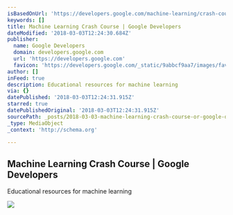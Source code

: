 ```yaml
---
isBasedOnUrl: 'https://developers.google.com/machine-learning/crash-course/'
keywords: []
title: Machine Learning Crash Course | Google Developers
dateModified: '2018-03-03T12:24:30.684Z'
publisher:
  name: Google Developers
  domain: developers.google.com
  url: 'https://developers.google.com'
  favicon: 'https://developers.google.com/_static/9abbcf9aa7/images/favicon.png'
author: []
inFeed: true
description: Educational resources for machine learning
via: {}
datePublished: '2018-03-03T12:24:31.915Z'
starred: true
datePublishedOriginal: '2018-03-03T12:24:31.915Z'
sourcePath: _posts/2018-03-03-machine-learning-crash-course-or-google-developers.md
_type: MediaObject
_context: 'http://schema.org'

---
```

<article style=""><h1>Machine Learning Crash Course | Google Developers</h1><p>Educational resources for machine learning</p><img src="https://developers.google.com/machine-learning/crash-course/images/mlcc-hero.png" /></article>